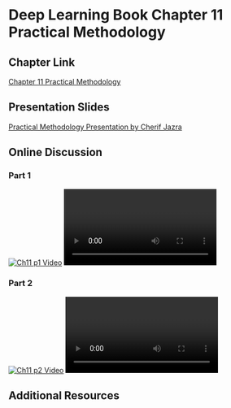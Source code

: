 # Deep Learning Book Chapter 11 Practical Methodology

## Chapter Link

[Chapter 11 Practical Methodology](http://www.deeplearningbook.org/contents/guidelines.html)


## Presentation Slides

[Practical Methodology Presentation by Cherif Jazra](DLB-Practical_Methodology-Jazra.pdf)


## Online Discussion

### Part 1

[![Ch11 p1 Video](http://img.youtube.com/wMivFBFWHWE/0.jpg)](https://youtu.be/wMivFBFWHWE)
<VIDEO>https://youtu.be/wMivFBFWHWE</VIDEO>

### Part 2

[![Ch11 p2 Video](http://img.youtube.com/GGUmjFPN77Q/0.jpg)](https://youtu.be/GGUmjFPN77Q)
<VIDEO> https://youtu.be/GGUmjFPN77Q</VIDEO>

## Additional Resources


